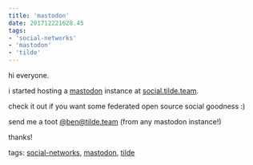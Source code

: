 ```yaml
---
title: 'mastodon'
date: 201712221628.45
tags:
- 'social-networks'
- 'mastodon'
- 'tilde'
---
```


hi everyone.

i started hosting a [mastodon](https://joinmastodon.org) instance at
[social.tilde.team](https://social.tilde.team).

check it out if you want some federated open source social goodness :)

send me a toot [@ben@tilde.team](https://social.tilde.team/@ben) (from
any mastodon instance!)

thanks!

tags: [social-networks](tag_social-networks.html),
[mastodon](tag_mastodon.html), [tilde](tag_tilde.html)
